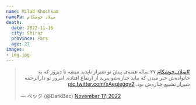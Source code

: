 ```yaml
---
name: Milad Khoshkam
nameFa: میلاد خوشکام
death:
  date: 2022-11-16
  city: Shiraz
  province: Fars
  age: 27
images:
- img.jpg
---
```



<blockquote class="twitter-tweet"><p lang="fa" dir="rtl"><a href="https://twitter.com/hashtag/%D9%85%DB%8C%D9%84%D8%A7%D8%AF_%D8%AE%D9%88%D8%B4%DA%A9%D8%A7%D9%85?src=hash&amp;ref_src=twsrc%5Etfw">#میلاد_خوشکام</a> ۲۷ ساله هفته‌ی پیش تو شیراز ناپدید میشه تا دیروز که به خانواده‌ش خبر میدن که بیاید جنازه‌شو ببرید از ارتفاع افتاده. امروز تو دارالرحمه شیراز تشییع جنازه‌ش بود. <a href="https://t.co/xAegjegqv2">pic.twitter.com/xAegjegqv2</a></p>&mdash; ベック (@DarkBec) <a href="https://twitter.com/DarkBec/status/1593277161548439553?ref_src=twsrc%5Etfw">November 17, 2022</a></blockquote> <script async src="https://platform.twitter.com/widgets.js" charset="utf-8"></script>
